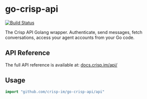 # go-crisp-api

[![Build Status](https://travis-ci.org/crisp-im/go-crisp-api.svg?branch=master)](https://travis-ci.org/crisp-im/go-crisp-api)

The Crisp API Golang wrapper. Authenticate, send messages, fetch conversations, access your agent accounts from your Go code.

## API Reference

The full API reference is available at: [docs.crisp.im/api/](https://docs.crisp.im/api/)

## Usage

```go
import "github.com/crisp-im/go-crisp-api/api"
```
